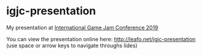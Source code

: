 # igjc-presentation

My presentation at [International Game Jam Conference 2019](http://icgj19.gameconf.org)


You can view the presentation online here: http://leafo.net/igjc-presentation (use space or arrow keys to navigate throughs lides)
